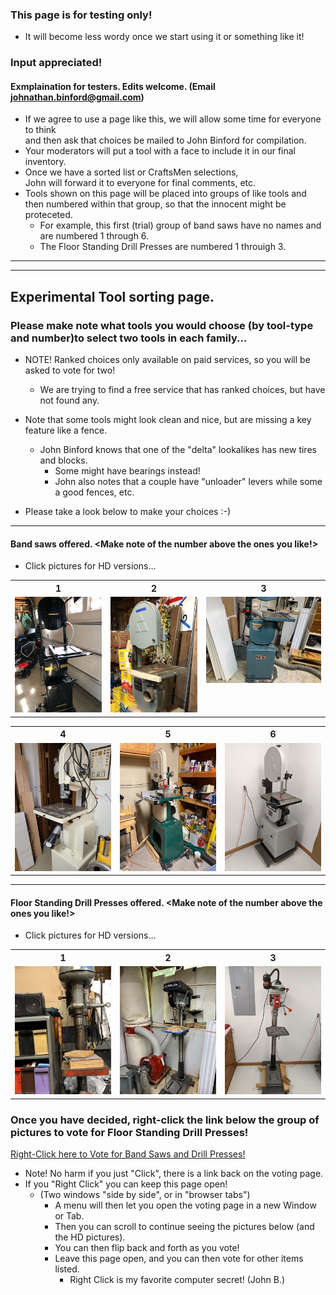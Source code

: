 ### This page is for testing only!
- It will become less wordy once we start using it or something like it!
### Input appreciated!
#### Exmplaination for testers.  Edits welcome. (Email johnathan.binford@gmail.com)
-  If we agree to use a page like this, we will allow some time for everyone to think </br> and then ask that choices be mailed to John Binford for compilation.
-  Your moderators will put a tool with a face to include it in our final inventory.
-  Once we have a sorted list or CraftsMen selections, </br>
John will forward it to everyone for final comments, etc.
-  Tools shown on this page will be placed into groups of like tools and then numbered within that group, so that the innocent might be proteceted.
   -  For example, this first (trial) group of band saws have no names and are numbered 1 through 6.
   -  The Floor Standing Drill Presses are numbered 1 throuigh 3.

***
***
## Experimental Tool sorting page.
### Please make note what tools you would choose (by tool-type and number)to select two tools in each family...
- NOTE!  Ranked choices only available on paid services, so you will be asked to vote for two! 
  - We are trying to find a free service that has ranked choices, but have not found any.

- Note that some tools might look clean and nice, but are missing a key feature like a fence.
  - John Binford knows that one of the "delta" lookalikes has new tires and blocks.
    - Some might have bearings instead!
    - John also notes that a couple have "unloader" levers while some a good fences, etc.
- Please take a look below to make your choices :-)

***

####  Band saws offered.  <Make note of the number above the ones you like!>
   -  Click pictures for HD versions...
<table>
  <tr>
    <th>1</td>
    <th>2</td>
    <th>3</td>
  </tr>
  <tr>
      <td valign="top">
      <a href="../CraftsMen/Jack-W/image1.jpeg">
      <img src="../CraftsMen/Jack-W/Thumbnails/image1-T.jpg">
      </a>
      </td>
      <td valign="top">
      <a href="../CraftsMen/Len-C/Band-Saw.jpeg">
      <img src="../CraftsMen/Len-C/Thumbnails/Band-Saw-T.jpg">
      </a>
      </td>
      <td valign="top">
      <a href="../CraftsMen/Dave-P/Band-Saw.jpg">
      <img src="../CraftsMen/Dave-P/Thumbnails/Band-Saw-T.jpg">
      </a>
      </td>
  </tr>
 </table>
<table>
  <tr>
    <th>4</td>
    <th>5</td>
    <th>6</td>
  </tr>
  <tr>
 <td valign="top">
      <a href="../CraftsMen/Linelle-J/Band-Saw.jpg">
      <img src="../CraftsMen/Linelle-J/Thumbnails/Band-Saw-T.jpg">
      </a>
      </td>      
      <td valign="top">
      <a href="../CraftsMen/Jim-W/Bandsaw.jpg">
      <img src="../CraftsMen/Jim-W/Thumbnails/Bandsaw-T.jpg">
      </a>
      </td>
      <td valign="top">
      <a href="../CraftsMen/Eric-S/Band-Saw.jpg">
      <img src="../CraftsMen/Eric-S/Thumbnails/Band-Saw-T.jpg">
      </a>
      </td>
  </tr>
 </table>
 
 ***
 

####  Floor Standing Drill Presses offered.  <Make note of the number above the ones you like!>
   -  Click pictures for HD versions...
<table>
  <tr>
    <th>1</td>
    <th>2</td>
    <th>3</td>
  </tr>
  <tr>
      <td valign="top">
       <a href="../CraftsMen/Len-C/Drill-Press.jpeg">
      <img src="../CraftsMen/Len-C/Thumbnails/Drill-Press-T.jpg">
      </a>
      </td>
      <td valign="top">
      <a href="../CraftsMen/Dave-P/Drill-Press.jpg">
      <img src="../CraftsMen/Dave-P/Thumbnails/Drill-Press-T.jpg">
      </a>
      </td>
      <td valign="top">
      <a href="../CraftsMen/Eric-S/Drill-Press.jpg">
      <img src="../CraftsMen/Eric-S/Thumbnails/Drill-Press-T.jpg">
      </a>
      </td>
  </tr>
 </table>
 
 ###  Once you have decided, right-click the link below the group of pictures to vote for Floor Standing Drill Presses!
 
[Right-Click here to Vote for Band Saws and Drill Presses! </br>](https://docs.google.com/forms/d/e/1FAIpQLSeZrxVePf6eSmdD0OcpvxHLYkyM7SoUSQPOdvDLnsxWQEvvdg/viewform)

- Note!  No harm if you just "Click", there is a link back on the voting page.
- If you "Right Click" you can keep this page open!
  -  (Two windows "side by side", or in "browser tabs")
     - A menu will then let you open the voting page in a new Window or Tab.
     - Then you can scroll to continue seeing the pictures below (and the HD pictures).
     - You can then flip back and forth as you vote!  
     - Leave this page open, and you can then vote for other items listed.
       - Right Click is my favorite computer secret!  (John B.) </br>
